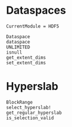 # Dataspaces

```@meta
CurrentModule = HDF5
```

```@docs
Dataspace
dataspace
UNLIMITED
isnull
get_extent_dims
set_extent_dims
```

# Hyperslab

```@docs
BlockRange
select_hyperslab!
get_regular_hyperslab
is_selection_valid
```